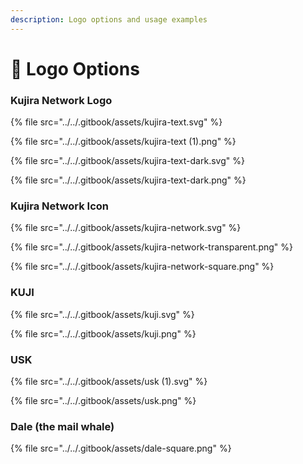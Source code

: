 ```yaml
---
description: Logo options and usage examples
---
```


# 💮 Logo Options

### Kujira Network Logo

{% file src="../../.gitbook/assets/kujira-text.svg" %}

{% file src="../../.gitbook/assets/kujira-text (1).png" %}

{% file src="../../.gitbook/assets/kujira-text-dark.svg" %}

{% file src="../../.gitbook/assets/kujira-text-dark.png" %}

### Kujira Network Icon

{% file src="../../.gitbook/assets/kujira-network.svg" %}

{% file src="../../.gitbook/assets/kujira-network-transparent.png" %}

{% file src="../../.gitbook/assets/kujira-network-square.png" %}

### KUJI

{% file src="../../.gitbook/assets/kuji.svg" %}

{% file src="../../.gitbook/assets/kuji.png" %}

### USK

{% file src="../../.gitbook/assets/usk (1).svg" %}

{% file src="../../.gitbook/assets/usk.png" %}

### Dale (the mail whale)

{% file src="../../.gitbook/assets/dale-square.png" %}
